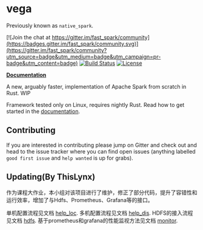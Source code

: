 # vega

Previously known as `native_spark`.

[![Join the chat at https://gitter.im/fast_spark/community](https://badges.gitter.im/fast_spark/community.svg)](https://gitter.im/fast_spark/community?utm_source=badge&utm_medium=badge&utm_campaign=pr-badge&utm_content=badge)
[![Build Status](https://travis-ci.org/rajasekarv/native_spark.svg?branch=master)](https://travis-ci.org/rajasekarv/native_spark)
[![License](https://img.shields.io/badge/License-Apache%202.0-blue.svg)](https://opensource.org/licenses/Apache-2.0)

**[Documentation](https://rajasekarv.github.io/vega/)**

A new, arguably faster, implementation of Apache Spark from scratch in Rust. WIP

Framework tested only on Linux, requires nightly Rust. Read how to get started in the [documentation](https://rajasekarv.github.io/vega/chapter_1.html).

## Contributing

If you are interested in contributing please jump on Gitter and check out and head to the issue tracker where you can find open issues (anything labelled `good first issue` and `help wanted` is up for grabs).

## Updating(By ThisLynx)
作为课程大作业，本小组对该项目进行了维护，修正了部分代码，提升了容错性和运行效率，增加了与Hdfs、Prometheus、Grafana等的接口。

单机配置流程见文档 [help_loc](./user_guide/src/chapter_2.md).
多机配置流程见文档 [help_dis](./user_guide/src/chapter_3.md).
HDFS的接入流程见文档 [hdfs](./user_guide/src/chapter_4.md).
基于prometheus和grafana的性能监视方法见文档 [monitor](./user_guide/src/chapter_5.md).
